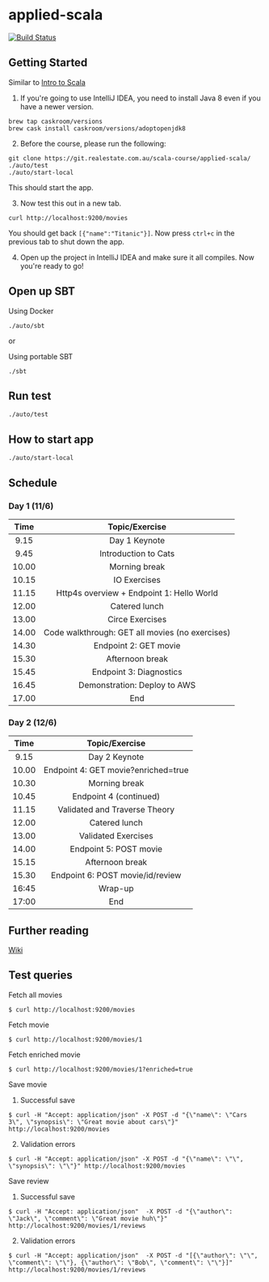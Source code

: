 # applied-scala

[![Build Status](https://badge.buildkite.com/17c1e11361daf6a504a721d6b280306789cd81a0a77cad7fc3.svg)](https://buildkite.com/rea/applied-scala)

## Getting Started

Similar to [Intro to Scala](https://github.com/wjlow/intro-to-scala#pre-requisites)

1. If you're going to use IntelliJ IDEA, you need to install Java 8 even if you have a newer version.

```
brew tap caskroom/versions
brew cask install caskroom/versions/adoptopenjdk8
```

2. Before the course, please run the following:

```
git clone https://git.realestate.com.au/scala-course/applied-scala/
./auto/test 
./auto/start-local
```

This should start the app.

3. Now test this out in a new tab.

```
curl http://localhost:9200/movies
```

You should get back `[{"name":"Titanic"}]`. Now press `ctrl+c` in the previous tab to shut down the app.

4. Open up the project in IntelliJ IDEA and make sure it all compiles. Now you're ready to go!

## Open up SBT

Using Docker
```
./auto/sbt
```

or

Using portable SBT 
```
./sbt
```

## Run test

```
./auto/test
```

## How to start app

```
./auto/start-local
```

## Schedule

### Day 1 (11/6)

| Time | Topic/Exercise |
| :---: | :---: | 
|  9.15 | Day 1 Keynote |
|  9.45 | Introduction to Cats |
| 10.00 | Morning break | 
| 10.15 | IO Exercises | 
| 11.15 | Http4s overview + Endpoint 1: Hello World |
| 12.00 | Catered lunch | 
| 13.00 | Circe Exercises | Stili  |
| 14.00 | Code walkthrough: GET all movies (no exercises) |
| 14.30 | Endpoint 2: GET movie |
| 15.30 | Afternoon break |
| 15.45 | Endpoint 3: Diagnostics |
| 16.45 | Demonstration: Deploy to AWS |
| 17.00 | End |

### Day 2 (12/6)

| Time | Topic/Exercise |
| :---: | :---: |
|  9.15 | Day 2 Keynote |
| 10.00 | Endpoint 4: GET movie?enriched=true |
| 10.30 | Morning break | 
| 10.45 | Endpoint 4 (continued) |
| 11.15 | Validated and Traverse Theory |
| 12.00 | Catered lunch |
| 13.00 | Validated Exercises | 
| 14.00 | Endpoint 5: POST movie |
| 15.15 | Afternoon break | 
| 15.30 | Endpoint 6: POST movie/id/review |
| 16:45 | Wrap-up | Jake
| 17:00 | End |

## Further reading

[Wiki](https://git.realestate.com.au/scala-course/applied-scala/wiki/Further-reading)

## Test queries

Fetch all movies
```
$ curl http://localhost:9200/movies
```

Fetch movie
```
$ curl http://localhost:9200/movies/1
```

Fetch enriched movie

```
$ curl http://localhost:9200/movies/1?enriched=true
```

Save movie

1. Successful save
```
$ curl -H "Accept: application/json" -X POST -d "{\"name\": \"Cars 3\", \"synopsis\": \"Great movie about cars\"}" http://localhost:9200/movies
```

2. Validation errors
```
$ curl -H "Accept: application/json" -X POST -d "{\"name\": \"\", \"synopsis\": \"\"}" http://localhost:9200/movies
```

Save review

1. Successful save
```
$ curl -H "Accept: application/json"  -X POST -d "{\"author\": \"Jack\", \"comment\": \"Great movie huh\"}" http://localhost:9200/movies/1/reviews
```

2. Validation errors

```
$ curl -H "Accept: application/json"  -X POST -d "[{\"author\": \"\", \"comment\": \"\"}, {\"author\": \"Bob\", \"comment\": \"\"}]" http://localhost:9200/movies/1/reviews
```
